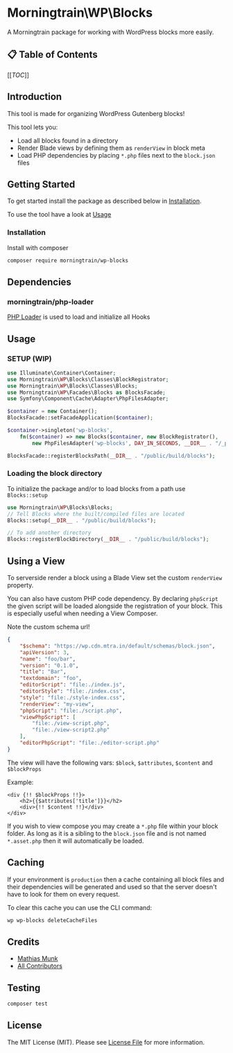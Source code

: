 # Morningtrain\WP\Blocks

A Morningtrain package for working with WordPress blocks more easily.

## 📋 Table of Contents

[[_TOC_]]

## Introduction

This tool is made for organizing WordPress Gutenberg blocks!

This tool lets you:

- Load all blocks found in a directory
- Render Blade views by defining them as `renderView` in block meta
- Load PHP dependencies by placing `*.php` files next to the `block.json` files

## Getting Started

To get started install the package as described below in [Installation](#installation).

To use the tool have a look at [Usage](#usage)

### Installation

Install with composer

```bash
composer require morningtrain/wp-blocks
```

## Dependencies

### morningtrain/php-loader

[PHP Loader](https://github.com/Morning-Train/php-loader) is used to load and initialize all Hooks

## Usage


### SETUP (WIP)

```php
use Illuminate\Container\Container;
use Morningtrain\WP\Blocks\Classes\BlockRegistrator;
use Morningtrain\WP\Blocks\Classes\Blocks;
use Morningtrain\WP\Facades\Blocks as BlocksFacade;
use Symfony\Component\Cache\Adapter\PhpFilesAdapter;

$container = new Container();
BlocksFacade::setFacadeApplication($container);

$container->singleton('wp-blocks',
    fn($container) => new Blocks($container, new BlockRegistrator(),
        new PhpFilesAdapter('wp-blocks', DAY_IN_SECONDS, __DIR__ . "/_php_cache")));

BlocksFacade::registerBlocksPath(__DIR__ . "/public/build/blocks");
```


### Loading the block directory

To initialize the package and/or to load blocks from a path use `Blocks::setup`

```php
use Morningtrain\WP\Blocks\Blocks;
// Tell Blocks where the built/compiled files are located
Blocks::setup(__DIR__ . "/public/build/blocks");

// To add another directory
Blocks::registerBlockDirectory(__DIR__ . "/public/build/blocks");
```

## Using a View

To serverside render a block using a Blade View set the custom `renderView` property.

You can also have custom PHP code dependency. By declaring `phpScript` the given script will be loaded alongside the
registration of your block.
This is especially useful when needing a View Composer.

Note the custom schema url!

```json
{
    "$schema": "https://wp.cdn.mtra.in/default/schemas/block.json",
    "apiVersion": 3,
    "name": "foo/bar",
    "version": "0.1.0",
    "title": "Bar",
    "textdomain": "foo",
    "editorScript": "file:./index.js",
    "editorStyle": "file:./index.css",
    "style": "file:./style-index.css",
    "renderView": "my-view",
    "phpScript": "file:./script.php",
    "viewPhpScript": [
        "file:./view-script.php",
        "file:./view-script2.php"
    ],
    "editorPhpScript": "file:./editor-script.php"
}
```

The view will have the following vars: `$block`, `$attributes`, `$content` and `$blockProps`

Example:

```
<div {!! $blockProps !!}>
    <h2>{{$attributes['title']}}</h2>
    <div>{!! $content !!}</div>
</div>
```

If you wish to view compose you may create a `*.php` file within your block folder.
As long as it is a sibling to the `block.json` file and is not named `*.asset.php` then it will automatically be loaded.

## Caching

If your environment is `production` then a cache containing all block files and their dependencies will be generated and
used so that the server doesn't have to look for them on every request.

To clear this cache you can use the CLI command:

```sh
wp wp-blocks deleteCacheFiles
```

## Credits

- [Mathias Munk](https://github.com/mrmoeg)
- [All Contributors](../../contributors)

## Testing

```bash
composer test
```

## License

The MIT License (MIT). Please see [License File](LICENSE) for more information.
